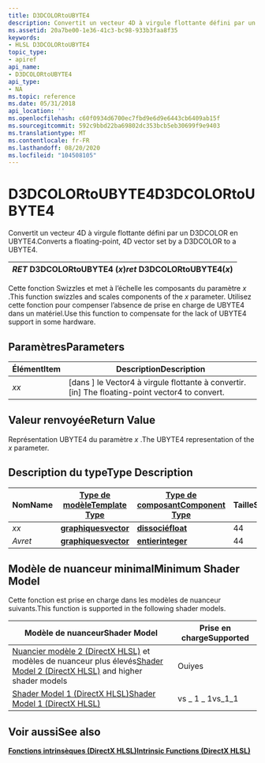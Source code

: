 ```yaml
---
title: D3DCOLORtoUBYTE4
description: Convertit un vecteur 4D à virgule flottante défini par un D3DCOLOR en UBYTE4.
ms.assetid: 20a7be00-1e36-41c3-bc98-933b3faa8f35
keywords:
- HLSL D3DCOLORtoUBYTE4
topic_type:
- apiref
api_name:
- D3DCOLORtoUBYTE4
api_type:
- NA
ms.topic: reference
ms.date: 05/31/2018
api_location: ''
ms.openlocfilehash: c60f0934d6700ec7fbd9e6d9e6443cb6409ab15f
ms.sourcegitcommit: 592c9bbd22ba69802dc353bcb5eb30699f9e9403
ms.translationtype: MT
ms.contentlocale: fr-FR
ms.lasthandoff: 08/20/2020
ms.locfileid: "104508105"
---
```

# <a name="d3dcolortoubyte4"></a><span data-ttu-id="d7bc1-104">D3DCOLORtoUBYTE4</span><span class="sxs-lookup"><span data-stu-id="d7bc1-104">D3DCOLORtoUBYTE4</span></span>

<span data-ttu-id="d7bc1-105">Convertit un vecteur 4D à virgule flottante défini par un D3DCOLOR en UBYTE4.</span><span class="sxs-lookup"><span data-stu-id="d7bc1-105">Converts a floating-point, 4D vector set by a D3DCOLOR to a UBYTE4.</span></span>



| <span data-ttu-id="d7bc1-106">*RET* D3DCOLORtoUBYTE4 (*x*)</span><span class="sxs-lookup"><span data-stu-id="d7bc1-106">*ret* D3DCOLORtoUBYTE4(*x*)</span></span> |
|-----------------------------|



 

<span data-ttu-id="d7bc1-107">Cette fonction Swizzles et met à l’échelle les composants du paramètre *x* .</span><span class="sxs-lookup"><span data-stu-id="d7bc1-107">This function swizzles and scales components of the *x* parameter.</span></span> <span data-ttu-id="d7bc1-108">Utilisez cette fonction pour compenser l’absence de prise en charge de UBYTE4 dans un matériel.</span><span class="sxs-lookup"><span data-stu-id="d7bc1-108">Use this function to compensate for the lack of UBYTE4 support in some hardware.</span></span>

## <a name="parameters"></a><span data-ttu-id="d7bc1-109">Paramètres</span><span class="sxs-lookup"><span data-stu-id="d7bc1-109">Parameters</span></span>



| <span data-ttu-id="d7bc1-110">Élément</span><span class="sxs-lookup"><span data-stu-id="d7bc1-110">Item</span></span>                                                   | <span data-ttu-id="d7bc1-111">Description</span><span class="sxs-lookup"><span data-stu-id="d7bc1-111">Description</span></span>                                              |
|--------------------------------------------------------|----------------------------------------------------------|
| <span data-ttu-id="d7bc1-112"><span id="x"></span><span id="X"></span>*x*</span><span class="sxs-lookup"><span data-stu-id="d7bc1-112"><span id="x"></span><span id="X"></span>*x*</span></span><br/> | <span data-ttu-id="d7bc1-113">\[dans \] le Vector4 à virgule flottante à convertir.</span><span class="sxs-lookup"><span data-stu-id="d7bc1-113">\[in\] The floating-point vector4 to convert.</span></span><br/> |



 

## <a name="return-value"></a><span data-ttu-id="d7bc1-114">Valeur renvoyée</span><span class="sxs-lookup"><span data-stu-id="d7bc1-114">Return Value</span></span>

<span data-ttu-id="d7bc1-115">Représentation UBYTE4 du paramètre *x* .</span><span class="sxs-lookup"><span data-stu-id="d7bc1-115">The UBYTE4 representation of the *x* parameter.</span></span>

## <a name="type-description"></a><span data-ttu-id="d7bc1-116">Description du type</span><span class="sxs-lookup"><span data-stu-id="d7bc1-116">Type Description</span></span>



| <span data-ttu-id="d7bc1-117">Nom</span><span class="sxs-lookup"><span data-stu-id="d7bc1-117">Name</span></span>  | [<span data-ttu-id="d7bc1-118">**Type de modèle**</span><span class="sxs-lookup"><span data-stu-id="d7bc1-118">**Template Type**</span></span>](dx-graphics-hlsl-intrinsic-functions.md)                       | [<span data-ttu-id="d7bc1-119">**Type de composant**</span><span class="sxs-lookup"><span data-stu-id="d7bc1-119">**Component Type**</span></span>](dx-graphics-hlsl-intrinsic-functions.md) | <span data-ttu-id="d7bc1-120">Taille</span><span class="sxs-lookup"><span data-stu-id="d7bc1-120">Size</span></span> |
|-------|-------------------------------------------------------------------------------------|----------------------------------------------------------------|------|
| <span data-ttu-id="d7bc1-121">*x*</span><span class="sxs-lookup"><span data-stu-id="d7bc1-121">*x*</span></span>   | [<span data-ttu-id="d7bc1-122">**graphiques**</span><span class="sxs-lookup"><span data-stu-id="d7bc1-122">**vector**</span></span>](dx-graphics-hlsl-intrinsic-functions.md) | [<span data-ttu-id="d7bc1-123">**dissocié**</span><span class="sxs-lookup"><span data-stu-id="d7bc1-123">**float**</span></span>](/windows/desktop/WinProg/windows-data-types)                        | <span data-ttu-id="d7bc1-124">4</span><span class="sxs-lookup"><span data-stu-id="d7bc1-124">4</span></span>    |
| <span data-ttu-id="d7bc1-125">*Av*</span><span class="sxs-lookup"><span data-stu-id="d7bc1-125">*ret*</span></span> | [<span data-ttu-id="d7bc1-126">**graphiques**</span><span class="sxs-lookup"><span data-stu-id="d7bc1-126">**vector**</span></span>](dx-graphics-hlsl-intrinsic-functions.md) | [<span data-ttu-id="d7bc1-127">**entier**</span><span class="sxs-lookup"><span data-stu-id="d7bc1-127">**integer**</span></span>](/windows/desktop/WinProg/windows-data-types)                      | <span data-ttu-id="d7bc1-128">4</span><span class="sxs-lookup"><span data-stu-id="d7bc1-128">4</span></span>    |



 

## <a name="minimum-shader-model"></a><span data-ttu-id="d7bc1-129">Modèle de nuanceur minimal</span><span class="sxs-lookup"><span data-stu-id="d7bc1-129">Minimum Shader Model</span></span>

<span data-ttu-id="d7bc1-130">Cette fonction est prise en charge dans les modèles de nuanceur suivants.</span><span class="sxs-lookup"><span data-stu-id="d7bc1-130">This function is supported in the following shader models.</span></span>



| <span data-ttu-id="d7bc1-131">Modèle de nuanceur</span><span class="sxs-lookup"><span data-stu-id="d7bc1-131">Shader Model</span></span>                                                                       | <span data-ttu-id="d7bc1-132">Prise en charge</span><span class="sxs-lookup"><span data-stu-id="d7bc1-132">Supported</span></span> |
|------------------------------------------------------------------------------------|-----------|
| <span data-ttu-id="d7bc1-133">[Nuancier modèle 2 (DirectX HLSL)](dx-graphics-hlsl-sm2.md) et modèles de nuanceur plus élevés</span><span class="sxs-lookup"><span data-stu-id="d7bc1-133">[Shader Model 2 (DirectX HLSL)](dx-graphics-hlsl-sm2.md) and higher shader models</span></span> | <span data-ttu-id="d7bc1-134">Oui</span><span class="sxs-lookup"><span data-stu-id="d7bc1-134">yes</span></span>       |
| [<span data-ttu-id="d7bc1-135">Shader Model 1 (DirectX HLSL)</span><span class="sxs-lookup"><span data-stu-id="d7bc1-135">Shader Model 1 (DirectX HLSL)</span></span>](dx-graphics-hlsl-sm1.md)                          | <span data-ttu-id="d7bc1-136">vs \_ 1 \_ 1</span><span class="sxs-lookup"><span data-stu-id="d7bc1-136">vs\_1\_1</span></span>  |



 

## <a name="see-also"></a><span data-ttu-id="d7bc1-137">Voir aussi</span><span class="sxs-lookup"><span data-stu-id="d7bc1-137">See also</span></span>

<dl> <dt>

[<span data-ttu-id="d7bc1-138">**Fonctions intrinsèques (DirectX HLSL)**</span><span class="sxs-lookup"><span data-stu-id="d7bc1-138">**Intrinsic Functions (DirectX HLSL)**</span></span>](dx-graphics-hlsl-intrinsic-functions.md)
</dt> </dl>

 

